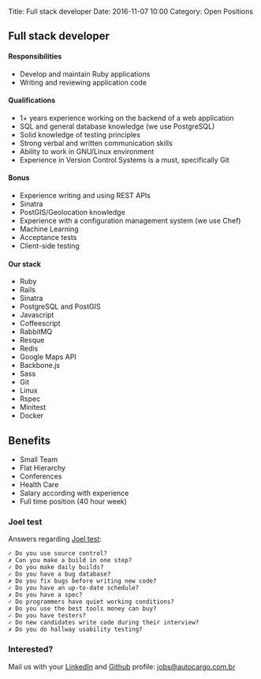 Title: Full stack developer
Date: 2016-11-07 10:00
Category: Open Positions

## Full stack developer

#### Responsibilities

* Develop and maintain Ruby applications
* Writing and reviewing application code

#### Qualifications

* 1+ years experience working on the backend of a web application
* SQL and general database knowledge (we use PostgreSQL)
* Solid knowledge of testing principles
* Strong verbal and written communication skills
* Ability to work in GNU/Linux environment
* Experience in Version Control Systems is a must, specifically Git

#### Bonus

* Experience writing and using REST APIs
* Sinatra
* PostGIS/Geolocation knowledge
* Experience with a configuration management system (we use Chef)
* Machine Learning
* Acceptance tests
* Client-side testing

#### Our stack

* Ruby
* Rails
* Sinatra
* PostgreSQL and PostGIS
* Javascript
* Coffeescript
* RabbitMQ
* Resque
* Redis
* Google Maps API
* Backbone.js
* Sass
* Git
* Linux
* Rspec
* Minitest
* Docker

## Benefits

* Small Team
* Flat Hierarchy
* Conferences
* Health Care
* Salary according with experience
* Full time position (40 hour week)

### Joel test

Answers regarding [Joel test](http://www.joelonsoftware.com/articles/fog0000000043.html):

```
✓ Do you use source control?
✗ Can you make a build in one step?
✓ Do you make daily builds?
✓ Do you have a bug database?
✗ Do you fix bugs before writing new code?
✓ Do you have an up-to-date schedule?
✗ Do you have a spec?
✓ Do programmers have quiet working conditions?
✗ Do you use the best tools money can buy?
✓ Do you have testers?
✓ Do new candidates write code during their interview?
✗ Do you do hallway usability testing?
```
### Interested?

Mail us with your [LinkedIn](https://linkedin.com) and [Github](https://github.com) profile: [jobs@autocargo.com.br](mailto:jobs@autocargo.com.br)

